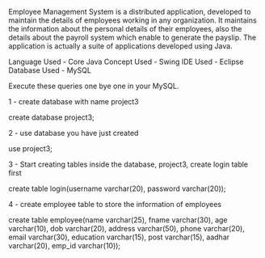 Employee Management System is a distributed application, developed to maintain the details of employees working in any organization. It maintains the information about the personal details of their employees, also the details about the payroll system which enable to generate the payslip. The application is actually a suite of applications developed using Java.

Language Used -  Core Java 
Concept Used - Swing
IDE Used - Eclipse
Database Used - MySQL

Execute these queries one bye one in your MySQL.

1 - create database with name project3

create database project3;

2 - use database you have just created

use project3;

3 - Start creating tables inside the database, project3, create login table first

create table login(username varchar(20), password varchar(20));

4 - create employee table to store the information of employees

create table employee(name varchar(25), fname varchar(30), age varchar(10), dob varchar(20), address varchar(50), phone varchar(20), email varchar(30), education varchar(15), post varchar(15), aadhar varchar(20), emp_id varchar(10));

